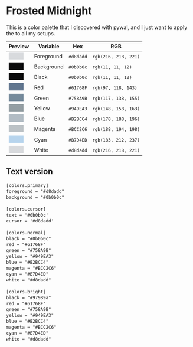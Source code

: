 # Frosted Midnight

This is a color palette that I discovered with pywal, and I just want to apply the to all my setups.

<div align="center">

| **Preview**                                                                                                      | **Variable** | **Hex**   | **RGB**              |
| ---------------------------------------------------------------------------------------------------------------- | ------------ | --------- | -------------------- |
| ![color fg](https://raw.githubusercontent.com/hengtseChou/Niri/refs/heads/main/.github/assets/colors/color_fg.png)                                        | Foreground   | `#d8dadd` | `rgb(216, 218, 221)` |
| ![color bg](https://raw.githubusercontent.com/hengtseChou/Niri/refs/heads/main/.github/assets/colors/color_bg.png)                                        | Background   | `#0b0b0c` | `rgb(11, 11, 12)`    |
| ![color 0](https://raw.githubusercontent.com/hengtseChou/Niri/refs/heads/main/.github/assets/colors/color_0.png) | Black        | `#0b0b0c` | `rgb(11, 11, 12)`    |
| ![color 1](https://raw.githubusercontent.com/hengtseChou/Niri/refs/heads/main/.github/assets/colors/color_1.png) | Red          | `#61768F` | `rgb(97, 118, 143)`  |
| ![color 2](https://raw.githubusercontent.com/hengtseChou/Niri/refs/heads/main/.github/assets/colors/color_2.png) | Green        | `#758A9B` | `rgb(117, 138, 155)` |
| ![color 3](https://raw.githubusercontent.com/hengtseChou/Niri/refs/heads/main/.github/assets/colors/color_3.png) | Yellow       | `#949EA3` | `rgb(148, 158, 163)` |
| ![color 4](https://raw.githubusercontent.com/hengtseChou/Niri/refs/heads/main/.github/assets/colors/color_4.png) | Blue         | `#B2BCC4` | `rgb(178, 188, 196)` |
| ![color 5](https://raw.githubusercontent.com/hengtseChou/Niri/refs/heads/main/.github/assets/colors/color_5.png) | Magenta      | `#BCC2C6` | `rgb(188, 194, 198)` |
| ![color 6](https://raw.githubusercontent.com/hengtseChou/Niri/refs/heads/main/.github/assets/colors/color_6.png) | Cyan         | `#B7D4ED` | `rgb(183, 212, 237)` |
| ![color 7](https://raw.githubusercontent.com/hengtseChou/Niri/refs/heads/main/.github/assets/colors/color_7.png) | White        | `#d8dadd` | `rgb(216, 218, 221)` |

</div>

## Text version

```
[colors.primary]
foreground = "#d8dadd"
background = "#0b0b0c"

[colors.cursor]
text = '#0b0b0c'
cursor = '#d8dadd'

[colors.normal]
black = "#0b0b0c"
red = "#61768F"
green = "#758A9B"
yellow = "#949EA3"
blue = "#B2BCC4"
magenta = "#BCC2C6"
cyan = "#B7D4ED"
white = "#d8dadd"

[colors.bright]
black = "#97989a"
red = "#61768F"
green = "#758A9B"
yellow = "#949EA3"
blue = "#B2BCC4"
magenta = "#BCC2C6"
cyan = "#B7D4ED"
white = "#d8dadd"
```

